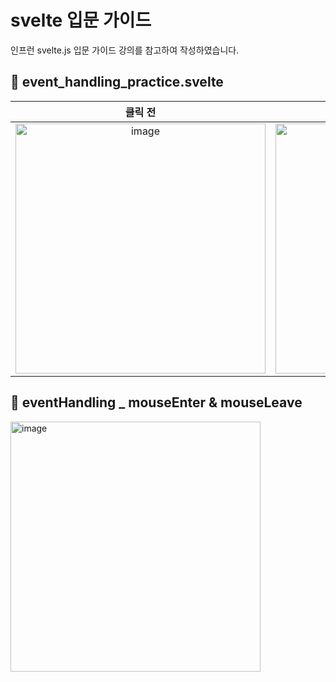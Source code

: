 # svelte 입문 가이드
인프런 svelte.js 입문 가이드 강의를 참고하여 작성하였습니다.

## 📌 event_handling_practice.svelte

| 클릭 전 | 클릭 후 |
|:------:|:------:|
|<img width="400" alt="image" src="https://github.com/JooHyeonKim/svelte_study/assets/56497471/658957ba-62f3-46c4-af0d-3d739784ed2c">|<img width="400" alt="image" src="https://github.com/JooHyeonKim/svelte_study/assets/56497471/b052aeb1-539e-4f6f-86ed-1a31c8bcf720">|


## 📌 eventHandling _ mouseEnter & mouseLeave

<img width="400" alt="image" src="https://github.com/JooHyeonKim/svelte_study/assets/56497471/a8d06e5f-433b-4d1a-accc-9fec2c7fa6cc">
